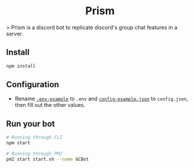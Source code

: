<h1 align="center">Prism</h1>
> Prism is a discord bot to replicate discord's group chat features in a server.

## Install

```sh
npm install
```

## Configuration

- Rename [`.env-example`](https://github.com/choke-dev/GCBot/blob/master/.env-example) to `.env` and [`config-example.json`](https://github.com/choke-dev/GCBot/blob/master/config-example.json) to `config.json`, then fill out the other values.

## Run your bot

```sh
# Running through CLI
npm start

# Running through PM2
pm2 start start.sh --name GCBot
```